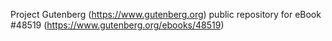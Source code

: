 Project Gutenberg (https://www.gutenberg.org) public repository for eBook #48519 (https://www.gutenberg.org/ebooks/48519)
